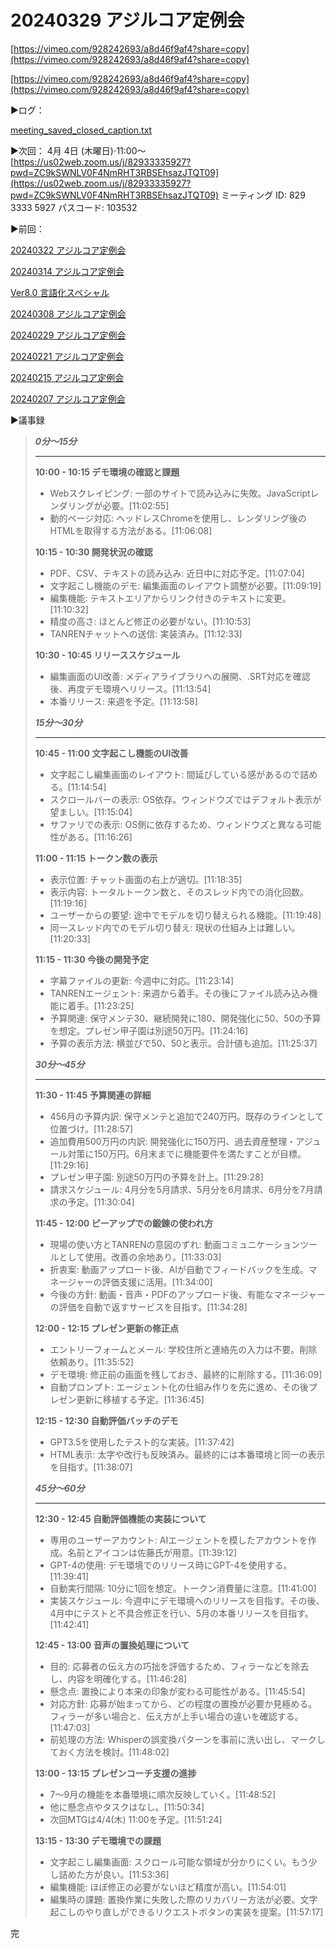 # 20240329 アジルコア定例会

[https://vimeo.com/928242693/a8d46f9af4?share=copy](https://vimeo.com/928242693/a8d46f9af4?share=copy)

[https://vimeo.com/928242693/a8d46f9af4?share=copy](https://vimeo.com/928242693/a8d46f9af4?share=copy)

▶️ログ：

[meeting_saved_closed_caption.txt](20240329%20%E3%82%A2%E3%82%B7%E3%82%99%E3%83%AB%E3%82%B3%E3%82%A2%E5%AE%9A%E4%BE%8B%E4%BC%9A%2064611ed194754901a01203ef0ff5b68e/meeting_saved_closed_caption.txt)

▶️次回：
4月 4日 (木曜日)⋅11:00～
[https://us02web.zoom.us/j/82933335927?pwd=ZC9kSWNLV0F4NmRHT3RBSEhsazJTQT09](https://us02web.zoom.us/j/82933335927?pwd=ZC9kSWNLV0F4NmRHT3RBSEhsazJTQT09)
ミーティング ID: 829 3333 5927
パスコード: 103532

▶️前回：

[20240322 アジルコア定例会](20240322%20%E3%82%A2%E3%82%B7%E3%82%99%E3%83%AB%E3%82%B3%E3%82%A2%E5%AE%9A%E4%BE%8B%E4%BC%9A%2032bc4af52b2e4f219e4f27daea0bf238.md) 

[20240314 アジルコア定例会](20240314%20%E3%82%A2%E3%82%B7%E3%82%99%E3%83%AB%E3%82%B3%E3%82%A2%E5%AE%9A%E4%BE%8B%E4%BC%9A%20468ad0ce6a2240418ae5979483c04544.md) 

[Ver8.0 言語化スペシャル](Ver8%200%20%E8%A8%80%E8%AA%9E%E5%8C%96%E3%82%B9%E3%83%98%E3%82%9A%E3%82%B7%E3%83%A3%E3%83%AB%2048963a4952c94c539599443fb79084dc.md) 

[20240308 アジルコア定例会](20240308%20%E3%82%A2%E3%82%B7%E3%82%99%E3%83%AB%E3%82%B3%E3%82%A2%E5%AE%9A%E4%BE%8B%E4%BC%9A%2009f70947a1f34849b1cac0bbbc05db81.md) 

[20240229 アジルコア定例会](20240229%20%E3%82%A2%E3%82%B7%E3%82%99%E3%83%AB%E3%82%B3%E3%82%A2%E5%AE%9A%E4%BE%8B%E4%BC%9A%20212748b2721e4c84b72df5cb9cfab1df.md) 

[20240221 アジルコア定例会](20240221%20%E3%82%A2%E3%82%B7%E3%82%99%E3%83%AB%E3%82%B3%E3%82%A2%E5%AE%9A%E4%BE%8B%E4%BC%9A%20debb092d42f74810b6636d0211e65793.md) 

[20240215 アジルコア定例会](20240215%20%E3%82%A2%E3%82%B7%E3%82%99%E3%83%AB%E3%82%B3%E3%82%A2%E5%AE%9A%E4%BE%8B%E4%BC%9A%2013d6ecf68d5a4d348c1c86389b8317ea.md) 

[20240207 アジルコア定例会](20240207%20%E3%82%A2%E3%82%B7%E3%82%99%E3%83%AB%E3%82%B3%E3%82%A2%E5%AE%9A%E4%BE%8B%E4%BC%9A%20ce9acef071f04d738ed83427a0bbf045.md) 

▶️議事録

> ***0分〜15分***
> 
> 
> ---
> 
> **10:00 - 10:15 デモ環境の確認と課題**
> 
> - Webスクレイピング: 一部のサイトで読み込みに失敗。JavaScriptレンダリングが必要。[11:02:55]
> - 動的ページ対応: ヘッドレスChromeを使用し、レンダリング後のHTMLを取得する方法がある。[11:06:08]
> 
> **10:15 - 10:30 開発状況の確認**
> 
> - PDF、CSV、テキストの読み込み: 近日中に対応予定。[11:07:04]
> - 文字起こし機能のデモ: 編集画面のレイアウト調整が必要。[11:09:19]
> - 編集機能: テキストエリアからリンク付きのテキストに変更。[11:10:32]
> - 精度の高さ: ほとんど修正の必要がない。[11:10:53]
> - TANRENチャットへの送信: 実装済み。[11:12:33]
> 
> **10:30 - 10:45 リリーススケジュール**
> 
> - 編集画面のUI改善: メディアライブラリへの展開、.SRT対応を確認後、再度デモ環境へリリース。[11:13:54]
> - 本番リリース: 来週を予定。[11:13:58]
> 
> ***15分〜30分***
> 
> ---
> 
> **10:45 - 11:00 文字起こし機能のUI改善**
> 
> - 文字起こし編集画面のレイアウト: 間延びしている感があるので詰める。[11:14:54]
> - スクロールバーの表示: OS依存。ウィンドウズではデフォルト表示が望ましい。[11:15:04]
> - サファリでの表示: OS側に依存するため、ウィンドウズと異なる可能性がある。[11:16:26]
> 
> **11:00 - 11:15 トークン数の表示**
> 
> - 表示位置: チャット画面の右上が適切。[11:18:35]
> - 表示内容: トータルトークン数と、そのスレッド内での消化回数。[11:19:16]
> - ユーザーからの要望: 途中でモデルを切り替えられる機能。[11:19:48]
> - 同一スレッド内でのモデル切り替え: 現状の仕組み上は難しい。[11:20:33]
> 
> **11:15 - 11:30 今後の開発予定**
> 
> - 字幕ファイルの更新: 今週中に対応。[11:23:14]
> - TANRENエージェント: 来週から着手。その後にファイル読み込み機能に着手。[11:23:25]
> - 予算関連: 保守メンテ30、継続開発に180、開発強化に50、50の予算を想定。プレゼン甲子園は別途50万円。[11:24:16]
> - 予算の表示方法: 横並びで50、50と表示。合計値も追加。[11:25:37]
> 
> ***30分〜45分***
> 
> ---
> 
> **11:30 - 11:45 予算関連の詳細**
> 
> - 456月の予算内訳: 保守メンテと追加で240万円。既存のラインとして位置づけ。[11:28:57]
> - 追加費用500万円の内訳: 開発強化に150万円、過去資産整理・アジュール対策に150万円。6月末までに機能要件を満たすことが目標。[11:29:16]
> - プレゼン甲子園: 別途50万円の予算を計上。[11:29:28]
> - 請求スケジュール: 4月分を5月請求、5月分を6月請求、6月分を7月請求の予定。[11:30:04]
> 
> **11:45 - 12:00 ピーアップでの鍛錬の使われ方**
> 
> - 現場の使い方とTANRENの意図のずれ: 動画コミュニケーションツールとして使用。改善の余地あり。[11:33:03]
> - 折衷案: 動画アップロード後、AIが自動でフィードバックを生成。マネージャーの評価支援に活用。[11:34:00]
> - 今後の方針: 動画・音声・PDFのアップロード後、有能なマネージャーの評価を自動で返すサービスを目指す。[11:34:28]
> 
> **12:00 - 12:15 プレゼン更新の修正点**
> 
> - エントリーフォームとメール: 学校住所と連絡先の入力は不要。削除依頼あり。[11:35:52]
> - デモ環境: 修正前の画面を残しておき、最終的に削除する。[11:36:09]
> - 自動プロンプト: エージェント化の仕組み作りを先に進め、その後プレゼン更新に移植する予定。[11:36:45]
> 
> **12:15 - 12:30 自動評価バッチのデモ**
> 
> - GPT3.5を使用したテスト的な実装。[11:37:42]
> - HTML表示: 太字や改行も反映済み。最終的には本番環境と同一の表示を目指す。[11:38:07]
> 
> ***45分〜60分***
> 
> ---
> 
> **12:30 - 12:45 自動評価機能の実装について**
> 
> - 専用のユーザーアカウント: AIエージェントを模したアカウントを作成。名前とアイコンは佐藤氏が用意。[11:39:12]
> - GPT-4の使用: デモ環境でのリリース時にGPT-4を使用する。[11:39:41]
> - 自動実行間隔: 10分に1回を想定。トークン消費量に注意。[11:41:00]
> - 実装スケジュール: 今週中にデモ環境へのリリースを目指す。その後、4月中にテストと不具合修正を行い、5月の本番リリースを目指す。[11:42:41]
> 
> **12:45 - 13:00 音声の置換処理について**
> 
> - 目的: 応募者の伝え方の巧拙を評価するため、フィラーなどを除去し、内容を明確化する。[11:46:28]
> - 懸念点: 置換により本来の印象が変わる可能性がある。[11:45:54]
> - 対応方針: 応募が始まってから、どの程度の置換が必要か見極める。フィラーが多い場合と、伝え方が上手い場合の違いを確認する。[11:47:03]
> - 前処理の方法: Whisperの誤変換パターンを事前に洗い出し、マークしておく方法を検討。[11:48:02]
> 
> **13:00 - 13:15 プレゼンコーチ支援の進捗**
> 
> - 7〜9月の機能を本番環境に順次反映していく。[11:48:52]
> - 他に懸念点やタスクはなし。[11:50:34]
> - 次回MTGは4/4(木) 11:00を予定。[11:51:24]
> 
> **13:15 - 13:30 デモ環境での課題**
> 
> - 文字起こし編集画面: スクロール可能な領域が分かりにくい。もう少し詰めた方が良い。[11:53:36]
> - 編集機能: ほぼ修正の必要がないほど精度が高い。[11:54:01]
> - 編集時の課題: 置換作業に失敗した際のリカバリー方法が必要。文字起こしのやり直しができるリクエストボタンの実装を提案。[11:57:17]
> 

完